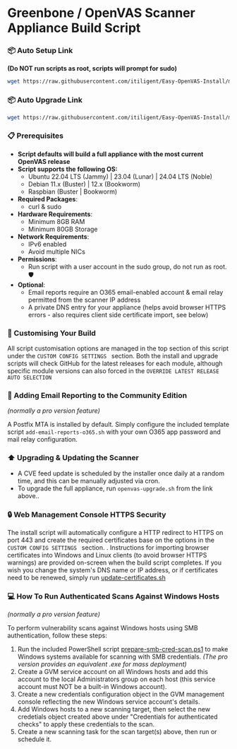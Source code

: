 # Greenbone / OpenVAS Scanner Appliance Build Script

### 📦 Auto Setup Link
**(Do NOT run scripts as root, scripts will prompt for sudo)**
```bash
wget https://raw.githubusercontent.com/itiligent/Easy-OpenVAS-Install/main/openvas-install.sh && chmod +x openvas-install.sh && ./openvas-install.sh
```

### 📦 Auto Upgrade Link
```bash
wget https://raw.githubusercontent.com/itiligent/Easy-OpenVAS-Install/main/openvas-upgrade.sh && chmod +x openvas-upgrade.sh  && ./openvas-upgrade.sh 
```

### 📋 Prerequisites

- **Script defaults will build a full appliance with the most current OpenVAS release**
- **Script supports the following OS:**
  - Ubuntu 22.04 LTS (Jammy) |  23.04 (Lunar) | 24.04 LTS (Noble) 
  - Debian 11.x (Buster) | 12.x (Bookworm) 
  - Raspbian (Buster | Bookworm)
- **Required Packages**:
  - curl & sudo 
- **Hardware Requirements**:
  - Minimum 8GB RAM
  - Minimum 80GB Storage
- **Network Requirements**:
  - IPv6 enabled
  - Avoid multiple NICs
- **Permissions**:
  - Run script with a user account in the sudo group, do not run as root. 🛡️
- **Optional**:
  - Email reports require an O365 email-enabled account & email relay permitted from the scanner IP address
  - A private DNS entry for your appliance (helps avoid browser HTTPS errors - also requires client side certificate import, see below)

### 📖 Customising Your Build
All script customisation options are managed in the top section of this script under the `CUSTOM CONFIG SETTINGS ` section.  Both the install and upgrade scripts will check GitHub for the latest releases for each module, although specific module versions can also forced in the `OVERRIDE LATEST RELEASE AUTO SELECTION `

### 📧 Adding Email Reporting to the Community Edition
*(normally a pro version feature)*

A Postfix MTA is installed by default. Simply configure the included template script `add-email-reports-o365.sh` with your own O365 app password and mail relay configuration.

### ⬆️ Upgrading & Updating the Scanner

- A CVE feed update is scheduled by the installer once daily at a random time, and this can be manually adjusted via cron.
- To upgrade the full appliance, run  `openvas-upgrade.sh` from the link above..

### 🔒 Web Management Console HTTPS Security

The install script will automatically configure a HTTP redirect to HTTPS on port 443 and create the required certificates base on the options in the `CUSTOM CONFIG SETTINGS ` section. . Instructions for importing browser certificates into Windows and Linux clients (to avoid browser HTTPS warnings) are provided on-screen when the build script completes. If you wish you change the system's DNS name or IP address, or if certificates need to be renewed, simply run [update-certificates.sh](https://github.com/itiligent/Easy-OpenVAS-Install/blob/main/update-certificates.sh)


### 💻 How To Run Authenticated Scans Against Windows Hosts
*(normally a pro version feature)*

To perform vulnerability scans against Windows hosts using SMB authentication, follow these steps:

1. Run the included PowerShell script [prepare-smb-cred-scan.ps1](https://github.com/itiligent/OpenVAS-Appliance-Builder/blob/main/prepare-smb-cred-scan.ps1) to make Windows systems available for scanning with SMB credentials. *(The pro version provides an equivalent .exe for mass deployment)*
2. Create a GVM service account on all Windows hosts and add this account to the local Administrators group on each host (this service account must NOT be a built-in Windows account).
3. Create a new credentials configuration object in the GVM management console reflecting the new Windows service account's details.
4. Add Windows hosts to a new scanning target, then select the new credetials object created above under "Credentials for authenticated checks" to apply these credentials to the scan.
5. Create a new scanning task for the scan target(s) above, then run or schedule it.
